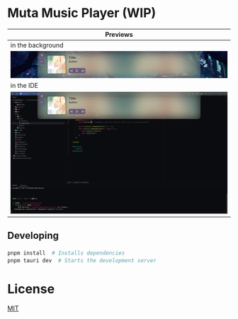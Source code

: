# Muta Music Player (WIP)

| Previews                                 |
|------------------------------------------|
| in the background                        |
| ![Preview2](.github/README/preview2.png) |
| in the IDE                               |
| ![Preview](.github/README/preview.png)   |

## Developing

```bash
pnpm install  # Installs dependencies
pnpm tauri dev  # Starts the development server
```

# License

[MIT](LICENSE)